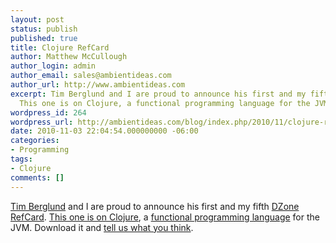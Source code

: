 ```yaml
---
layout: post
status: publish
published: true
title: Clojure RefCard
author: Matthew McCullough
author_login: admin
author_email: sales@ambientideas.com
author_url: http://www.ambientideas.com
excerpt: Tim Berglund and I are proud to announce his first and my fifth DZone RefCard.
  This one is on Clojure, a functional programming language for the JVM.
wordpress_id: 264
wordpress_url: http://ambientideas.com/blog/index.php/2010/11/clojure-refcard/
date: 2010-11-03 22:04:54.000000000 -06:00
categories:
- Programming
tags:
- Clojure
comments: []
---
```

<a href="http://augusttechgroup.com" target="_blank">Tim Berglund</a> and I are proud to announce his first and my fifth <a href="http://refcardz.dzone.com" target="_blank">DZone RefCard</a>. <a href="http://refcardz.dzone.com/refcardz/functional-programming-clojure?oid=hom30953" target="_blank">This one is on Clojure</a>, a <a href="http://clojure.org/" target="_blank">functional programming language</a> for the JVM. Download it and <a href="mailto:matthewm@ambientideas.com" target="_blank">tell us what you think</a>.
